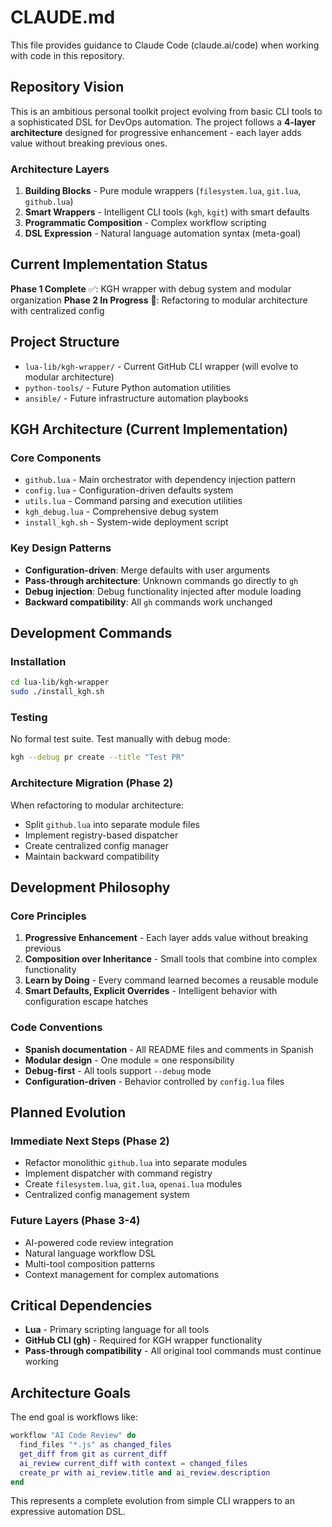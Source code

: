 # CLAUDE.md

This file provides guidance to Claude Code (claude.ai/code) when working with code in this repository.

## Repository Vision

This is an ambitious personal toolkit project evolving from basic CLI tools to a sophisticated DSL for DevOps automation. The project follows a **4-layer architecture** designed for progressive enhancement - each layer adds value without breaking previous ones.

### Architecture Layers

1. **Building Blocks** - Pure module wrappers (`filesystem.lua`, `git.lua`, `github.lua`)
2. **Smart Wrappers** - Intelligent CLI tools (`kgh`, `kgit`) with smart defaults  
3. **Programmatic Composition** - Complex workflow scripting
4. **DSL Expression** - Natural language automation syntax (meta-goal)

## Current Implementation Status

**Phase 1 Complete** ✅: KGH wrapper with debug system and modular organization
**Phase 2 In Progress** 🚧: Refactoring to modular architecture with centralized config

## Project Structure

- `lua-lib/kgh-wrapper/` - Current GitHub CLI wrapper (will evolve to modular architecture)
- `python-tools/` - Future Python automation utilities
- `ansible/` - Future infrastructure automation playbooks

## KGH Architecture (Current Implementation)

### Core Components
- `github.lua` - Main orchestrator with dependency injection pattern
- `config.lua` - Configuration-driven defaults system
- `utils.lua` - Command parsing and execution utilities
- `kgh_debug.lua` - Comprehensive debug system
- `install_kgh.sh` - System-wide deployment script

### Key Design Patterns
- **Configuration-driven**: Merge defaults with user arguments
- **Pass-through architecture**: Unknown commands go directly to `gh`
- **Debug injection**: Debug functionality injected after module loading
- **Backward compatibility**: All `gh` commands work unchanged

## Development Commands

### Installation
```bash
cd lua-lib/kgh-wrapper
sudo ./install_kgh.sh
```

### Testing
No formal test suite. Test manually with debug mode:
```bash
kgh --debug pr create --title "Test PR"
```

### Architecture Migration (Phase 2)
When refactoring to modular architecture:
- Split `github.lua` into separate module files
- Implement registry-based dispatcher
- Create centralized config manager
- Maintain backward compatibility

## Development Philosophy

### Core Principles
1. **Progressive Enhancement** - Each layer adds value without breaking previous
2. **Composition over Inheritance** - Small tools that combine into complex functionality  
3. **Learn by Doing** - Every command learned becomes a reusable module
4. **Smart Defaults, Explicit Overrides** - Intelligent behavior with configuration escape hatches

### Code Conventions
- **Spanish documentation** - All README files and comments in Spanish
- **Modular design** - One module = one responsibility
- **Debug-first** - All tools support `--debug` mode
- **Configuration-driven** - Behavior controlled by `config.lua` files

## Planned Evolution

### Immediate Next Steps (Phase 2)
- Refactor monolithic `github.lua` into separate modules
- Implement dispatcher with command registry
- Create `filesystem.lua`, `git.lua`, `openai.lua` modules
- Centralized config management system

### Future Layers (Phase 3-4)
- AI-powered code review integration
- Natural language workflow DSL
- Multi-tool composition patterns
- Context management for complex automations

## Critical Dependencies
- **Lua** - Primary scripting language for all tools
- **GitHub CLI (gh)** - Required for KGH wrapper functionality
- **Pass-through compatibility** - All original tool commands must continue working

## Architecture Goals
The end goal is workflows like:
```lua
workflow "AI Code Review" do
  find_files "*.js" as changed_files
  get_diff from git as current_diff
  ai_review current_diff with context = changed_files
  create_pr with ai_review.title and ai_review.description
end
```

This represents a complete evolution from simple CLI wrappers to an expressive automation DSL.